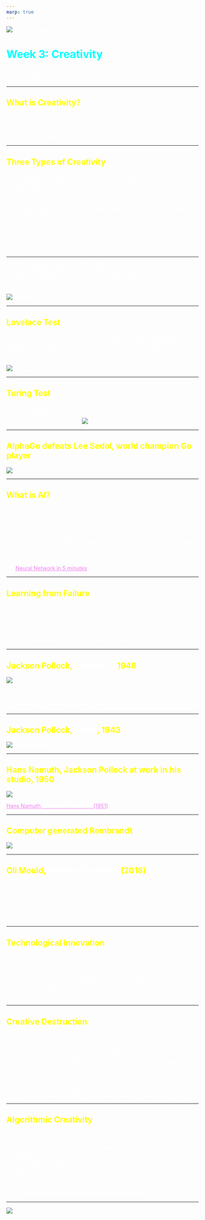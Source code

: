 ```yaml
---
marp: true
---
```



<style>
section {
  background: #1a0000;
}

* {
    color: white;
}

h1 {
    color: cyan;
}

h2 {
    color: yellow;
}
a {
    color: violet;
}
</style>

![DM6104 Banner](../images/FM6102Banner2.jpg)

# Week 3: Creativity

FM6102: Digital Play and Practice  
Dr. EL Putnam

---

## What is Creativity?

- OED: The faculty of being creative; ability or power to create.
- Marcus Du Sautoy: the drive to come up with something new, is surprising, and has value (3)
- Oli Mould: creativity is a power – who or what has power to be creative?

---

## Three Types of Creativity

- Proposed by Margaret Boden (discussed in Du Sautoy 7 - 11)
- Exploratory creativity: taking what is already there and exploring the outer edges
    - Accounts for 97% of human creativity
    - Area where computers excel
- Combinational creativity: taking two different constructs and finding a new way to combine them
    - Potential for AI
- Transformational creativity: rare moments that are complete game changers
    - Paradigm shifts and transformational moments
    - Abstraction in painting

<!-- Bach as example of exploratory creativity in Baroque music, pushing boundaries and entering new era music 

Abstraction in painting as a kind of creative game changer: from representation to form


-->

---

Could a computer initiate the kind of phase change that can move us into a new state? That seems a challenge. Algorithms learn how to act based on the data presented to them. Doesn’t this mean that they will always be condemned to producing more of the same? (Du Sautoy 11)

![bg right](https://techonomy.com/wp-content/uploads/2016/05/puppyslugs-768x576.jpg)

---

## Lovelace Test

"To pass the Lovelace Test, an algorithm has to produce something that is truly creative. The process has to be repeatable (not the result of a hardware error) and the programmer has to be unable to explain how the algorithm produced its output" (Du Sautoy 6)

![bg right](../images/Lovelace-portrait.jpg)

<!-- Ada Lovelace: created first algorithm for Charles Babbage’s analytical engine; often referred to as first computer programmer

Daughter of Lord Byron (poet)

Understood that you can’t get more than you put into a machine, but as Du Sautoy points out, thought about possibility of other applications for Analytical Engine could do more than work on numbers – sill relies on coder not machine

Sautoy proposes Lovelace text: To pass the Lovelace Test, an algorithm has to produce something that is truly creative. The process has to be repeatable (not the result of a hardware error) and the programmer has to be unable to explain how the algorithm produced its output. We are challenging the machines to come up with things that are new, surprising, and of value.

For a machine to be deemed truly creative, its contribution has to be more than an expression of the creativity of its coder or the person who built its data set.

 -->

---

## Turing Test

- developed by Alan Turing
- Tests machine's ability to exhibit intelligent behaviour
- Based on imititation game
![bg right](https://upload.wikimedia.org/wikipedia/commons/thumb/5/55/Turing_test_diagram.png/440px-Turing_test_diagram.png)

<!-- Player A is a man, player B is a woman and player C (who plays the role of the interrogator) is of either sex. In the imitation game, player C is unable to see either player A or player B, and can communicate with them only through written notes. By asking questions of player A and player B, player C tries to determine which of the two is the man and which is the woman. Player A's role is to trick the interrogator into making the wrong decision, while player B attempts to assist the interrogator in making the right one. -->

---

## AlphaGo defeats Lee Sedol, world champion Go player

![](../images/AlphaGo-LeeSedol.png)

<!-- In 2016, World champion Go play, Lee Sedol lost to AlphaGo, Google’s artificial intelligence program (neural network algorithms) – trained over time using reinforcement learning / training algorithms like teaching children, as opposed to top down programming where you just provide instructions

(ch. 3) The computer played a move a human would not even consider – capable of playing more games and recalling moves learned more efficiently, think/strategise in game longer term than human players: broke convention and defied orthodoxy as it was not contained to human “creativity code”
 -->

---

## What is AI?

- Artificial intelligence, or technological intelligence that mimics human intelligence
- Founded as academic discipline in 1956 (first wave cybernetics)
- Current wave: machine learning and neural networks, impact of big data (mass scale data mining)
    - 90% of world's data created in last five years; one exabyte of data is created on internet everyday
    - In two days, humans produce same data it took us to create from dawn of civilization to 2003 (Du Sautoy 62)
- [Neural Network in 5 minutes](https://youtu.be/bfmFfD2RIcg)

---

## Learning from Failure

- “Try. Fail. Fail again. Fail better." (Samuel Beckett quoted in Du Sautoy 14)
- "Unless you are prepared to fail, you will not take the risks that will allow you to break out and create something new. This is why our education system and our business environment, both realms that abhor failure, are terrible environments for fostering creativity" (Du Sautoy 14)

---

## Jackson Pollock, *Number 5,* 1948

![bg left contain](../images/Pollock_No._5,_1948.jpg)

- Richard Taylor: Pollock's paint arcs like chaotic pendulum
- Creates fractals: zoom in on section, difficult to differentiate from whole
- Abstract representations of nature

<!-- 
chaotic pendulum, which has a pivot that
moves around instead of remaining fixed.

It turns out that emulating Pollock’s approach isn’t
quite so simple as one might think. Pollock moved around a lot as he dripped paint onto a canvas. At the best of times, working rapidly, he was off-balance. Often, he was drunk. The resulting images are visual representations of the movement of his body as he interacted with paint and canvas.
Yet that doesn’t mean his technique can’t
be simulated by a machine. -->

---

## Jackson Pollock, *Mural*, 1943

![width:900px](https://www.artnews.com/wp-content/uploads/2020/05/6323912l-1.jpg)

<!-- 
As you zoom in on a section, it
becomes difficult to distinguish the zoomed-in section from the whole.
Approaching the painting, you lose your sense of place in relation to
the canvas and begin to mentally fall into the image.

Tendency to treat Pollock’s paintings as insignificant, but not an easy process to emulate; not just flicks of paint but fractals
DuSautoy tried to replicate with a chaotic pendulum – replicate technique out lacked the structure. 

“This seems to be a fundamental limitation of many of the codes attempting to make art. They can capture detail at a local level but they lack the ability to piece these bits together into a canvas that is satisfying on a larger scale” (117) -->

---

## Hans Namuth, Jackson Pollock at work in his studio, 1950

![](../images/Namuth_PollockPaintingSeries.jpg)

[Hans Namuth, *Jackson Pollock 51* (1951)
](https://youtu.be/atu4uVT7bV8?t=319)

---

## Computer generated Rembrandt

![width:900px](../images/AI_Rembrandt.jpg)

<!-- A Rembrandt created by a 3D printer based on 346 paintings
Caused disgust in some people, including British art critic Jonathan Jones
DuSautoy asks: “The artist’s process is often a black box. Algorithms have given us new tools to dig around inside the box and to find new traces
of patterns. If we can replicate through code what an artist has done, then that code reveals something about the process of creation” (122)

Treating creativity as competitive game to “spur computers into new and more interesting artistic territory” (124) – Ahmed Elgammal make creativity a competitive game at the algorithmic level to mimic competative dialogue between generator and discrimatator (desire to create and the inner critic)
 -->

---

## Oli Mould, *Against Creativity* (2018)

- Creativity as the "power to create something from nothing" (Kindle loc 76) -- places emphasis on power
- Blends knowledge with agency and desire to create something that does not exist
- Creativity being used as a concept in order to proliferate more of the same (esp. in neoliberal capitalism)

---

## Technological Innovation 

- Silicon Valley: mentality of the hacker
    - current global hub of digital innovation and promotion of creativity in computing technologies
    - “move fast and break things”: shun management for innovation
- Emphasis on agility and building on innovations of others
- Creativity and the capacity to monetize everything (ie. sharing economy): market based creativity

---

## Creative Destruction

- Concept coined by  Joseph Schumpeter: a kind of mutation “that incessantly revolutionizes the economic structure from within, incessantly destroying the old one, incessantly creating a new one” and “is the essential fact about capitalism.” (Schumpeter 83)
- destroy alternatives and turn them into fertile and stable ground for growth
- Shoshana Zuboff: common understandings of "creative destruction" misinterpretation of Schumpeter
    - Treated as "permissionless innovation" (Zuboff 49)
    - need double movement: translated into new institutional forms

<!-- Although Schumpeter regarded capitalism as an “evolutionary” process, he also considered that relatively few of its continuous innovations actually rise to the level of evolutionary significance. These rare events are what he called “mutations.” These are enduring, sustainable, qualitative shifts in the logic, understanding, and practice of capitalist accumulation, not random, temporary, or opportunistic reactions to circumstances. Schumpeter insisted that this evolutionary mechanism is triggered by new consumer needs, and alignment with those needs is the discipline that drives sustainable mutation: “The capitalist process, not by coincidence but by virtue of its mechanism, progressively raises the standard of life of the masses.”

Zuboff, Shoshana. The Age of Surveillance Capitalism (p. 51). PublicAffairs. Kindle Edition.  -->

---

## Algorithmic Creativity

- Every interaction we have with technology produces data: big data (data mining on a mass scale)
- Algorithm is a set of programmed instructions that dictates an action
- Artificial intelligence and development of artificial creativity (like what Du Sautoy discusses)
- Algorithmic creativity: emphasis on data mining
- Technosolutionism or technochauvenism: use of technology to solve non-technological problem, but can cause further problems
    - See Broussard, Meredith. *Artificial Unintelligence: How Computers Misunderstand the World.* The MIT Press, 2018.

<!-- the way to work in the twenty-first century is to shun management’s control because it denies agility, speed and creativity. Seeking out, investing in, then taking over young, energetic, bright and innovative new people and firms mirrored this hacker ethos.

Oli Mould. Against Creativity (Kindle Locations 1435-1436). Verso. 

Emphasis on competitive markets

pervades how creativity is thought of in relation to technology; the more technology individualizes us and creates a social world geared toward the monetization of everything, the more money there is to be made. Any social utility of this creative technology is snuffed out in favour of how it can be implemented to feed capitalism’s growth.

Oli Mould. Against Creativity (Kindle Locations 1458-1460). Verso. 

From tech to how we experience the everyday: tech informs our engagement with the world; we are behaving in ways informed by this mentality

Mould more wary of implications while DuSautoy celebrates: “Machine learning algorithms hence forge a path for us through the amorphous soup of virtual information, all the while narrowing our field of vision.”

Oli Mould. Against Creativity (Kindle Locations 1571-1572). Verso. 

Critical of sharing economy

 -->

---

![bg](../images/DeepDream1.jpg)

<!-- Computer vision: when computers see, identify, and process images in same ways humans do

DeepDream is a computer vision program created by Google engineer Alexander Mordvintsev which uses a convolutional neural network to find and enhance patterns in images via algorithmic pareidolia, thus creating a dream-like hallucinogenic appearance in the deliberately over-processed images.

DuSautoy: Art enables seeing into how another mind works – art made by AI could enable use to understand hidden nature of computer code (134-5)

While for DuSautoy,creativity is the black box, for Mould Machine learning are the black boxes (training data and how they function are corporate secrets)

Algorithms reaffirm, rather than enable new ways of organizing society – focus on indivudal rather than collective -->

